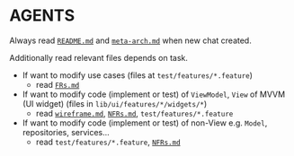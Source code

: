 # AGENTS

Always read [`README.md`](README.md) and [`meta-arch.md`](docs/meta-arch.md) when new chat created.

Additionally read relevant files depends on task.

* If want to modify use cases (files at `test/features/*.feature`)
    * read [`FRs.md`](docs/FRs.md)
* If want to modify code (implement or test) of `ViewModel`, `View` of MVVM (UI widget) (files in `lib/ui/features/*/widgets/*`)
    * read [`wireframe.md`](docs/wireframe.md), [`NFRs.md`](docs/NFRs.md), `test/features/*.feature`
* If want to modify code (implement or test) of non-View e.g. `Model`, repositories, services...
    * read `test/features/*.feature`, [`NFRs.md`](docs/NFRs.md)
